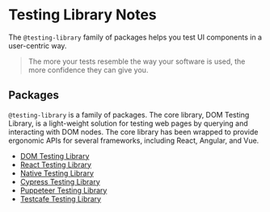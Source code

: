 # Testing Library Notes

The `@testing-library` family of packages helps you test UI components in a user-centric way.

> The more your tests resemble the way your software is used, the more confidence they can give you.


## Packages

`@testing-library` is a family of packages. The core library, DOM Testing Library, is a light-weight solution for testing web pages by querying and interacting with DOM nodes. The core library has been wrapped to provide ergonomic APIs for several frameworks, including React, Angular, and Vue.

- [DOM Testing Library](https://testing-library.com/docs/dom-testing-library/intro)
- [React Testing Library](https://testing-library.com/docs/react-testing-library/intro)
- [Native Testing Library](https://testing-library.com/docs/native-testing-library/intro)
- [Cypress Testing Library](https://testing-library.com/docs/cypress-testing-library/intro)
- [Puppeteer Testing Library](https://testing-library.com/docs/pptr-testing-library/intro)
- [Testcafe Testing Library](https://testing-library.com/docs/testcafe-testing-library/intro)
